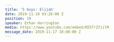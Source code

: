 ```yaml
---
title: '5 Guys: Elijah'
date: 2019-11-18 03:26:00 Z
position: 19
speaker: Ethan Harrington
media: https://www.youtube.com/embed/R55TrZ7iilM
message_date: 2019-11-17 10:00:00 Z
---
```


